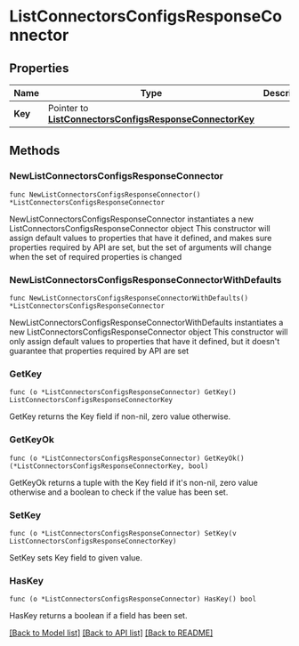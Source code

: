 # ListConnectorsConfigsResponseConnector

## Properties

Name | Type | Description | Notes
------------ | ------------- | ------------- | -------------
**Key** | Pointer to [**ListConnectorsConfigsResponseConnectorKey**](ListConnectorsConfigsResponseConnectorKey.md) |  | [optional]

## Methods

### NewListConnectorsConfigsResponseConnector

`func NewListConnectorsConfigsResponseConnector() *ListConnectorsConfigsResponseConnector`

NewListConnectorsConfigsResponseConnector instantiates a new ListConnectorsConfigsResponseConnector object
This constructor will assign default values to properties that have it defined,
and makes sure properties required by API are set, but the set of arguments
will change when the set of required properties is changed

### NewListConnectorsConfigsResponseConnectorWithDefaults

`func NewListConnectorsConfigsResponseConnectorWithDefaults() *ListConnectorsConfigsResponseConnector`

NewListConnectorsConfigsResponseConnectorWithDefaults instantiates a new ListConnectorsConfigsResponseConnector object
This constructor will only assign default values to properties that have it defined,
but it doesn't guarantee that properties required by API are set

### GetKey

`func (o *ListConnectorsConfigsResponseConnector) GetKey() ListConnectorsConfigsResponseConnectorKey`

GetKey returns the Key field if non-nil, zero value otherwise.

### GetKeyOk

`func (o *ListConnectorsConfigsResponseConnector) GetKeyOk() (*ListConnectorsConfigsResponseConnectorKey, bool)`

GetKeyOk returns a tuple with the Key field if it's non-nil, zero value otherwise
and a boolean to check if the value has been set.

### SetKey

`func (o *ListConnectorsConfigsResponseConnector) SetKey(v ListConnectorsConfigsResponseConnectorKey)`

SetKey sets Key field to given value.

### HasKey

`func (o *ListConnectorsConfigsResponseConnector) HasKey() bool`

HasKey returns a boolean if a field has been set.


[[Back to Model list]](../README.md#documentation-for-models) [[Back to API list]](../README.md#documentation-for-api-endpoints) [[Back to README]](../README.md)

